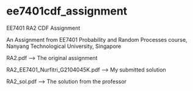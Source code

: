 # ee7401cdf_assignment
EE7401 RA2 CDF Assignment

An Assignment from EE7401 Probability and Random Processes course, Nanyang Technological University, Singapore

RA2.pdf --> The original assignment

RA2_EE7401_Nurfitri_G2104045K.pdf --> My submitted solution

RA2_sol.pdf --> The solution from the professor
